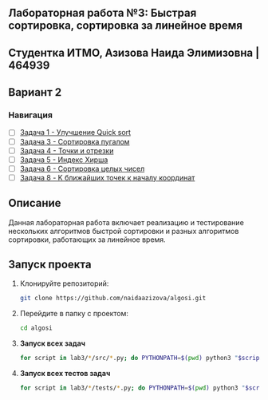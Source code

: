 ## Лабораторная работа №3: Быстрая сортировка, сортировка за линейное время

## Студентка ИТМО, Азизова Наида Элимизовна | 464939

## Вариант 2

### Навигация
- [ ] [Задача 1 - Улучшение Quick sort ]([task1](task1))
- [ ] [Задача 3 - Сортировка пугалом ]([task3](task3))
- [ ] [Задача 4 - Точки и отрезки ]([task4](task4))
- [ ] [Задача 5 - Индекс Хирша ]([task5](task5))
- [ ] [Задача 6 - Сортировка целых чисел ]([task6](task6))
- [ ] [Задача 8 - K ближайших точек к началу координат ]([task8](task8))

## Описание
Данная лабораторная работа включает реализацию и тестирование нескольких алгоритмов быстрой сортировки и разных алгоритмов сортировки, работающих за линейное время.

## Запуск проекта

1. Клонируйте репозиторий:
   ```bash
   git clone https://github.com/naidaazizova/algosi.git
   ```
2. Перейдите в папку с проектом:
   ```bash
   cd algosi
   ```
3. **Запуск всех задач**

   ```bash
   for script in lab3/*/src/*.py; do PYTHONPATH=$(pwd) python3 "$script"; done
   ```

4. **Запуск всех тестов задач**

   ```bash
   for script in lab3/*/tests/*.py; do PYTHONPATH=$(pwd) python3 "$script"; done
   ```